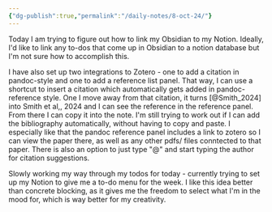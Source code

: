 ```yaml
---
{"dg-publish":true,"permalink":"/daily-notes/8-oct-24/"}
---
```


Today I am trying to figure out how to link my Obsidian to my Notion. Ideally, I'd like to link any to-dos that come up in Obsidian to a notion database but I'm not sure how to accomplish this.

I have also set up two integrations to Zotero - one to add a citation in pandoc-style and one to add a reference list panel. That way, I can use a shortcut to insert a citation which automatically gets added in pandoc-reference style. One I move away from that citation, it turns [@Smith_2024] into Smith et al,, 2024 and I can see the reference in the reference panel. From there I can copy it into the note. I'm still trying to work out if I can add the bibliography automatically, without having to copy and paste. I especially like that the pandoc reference panel includes a link to zotero so I can view the paper there, as well as any other pdfs/ files conntected to that paper. There is also an option to just type "@" and start typing the author for citation suggestions.

Slowly working my way through my todos for today - currently trying to set up my Notion to give me a to-do menu for the week. I like this idea better than concrete blocking, as it gives me the freedom to select what I'm in the mood for, which is way better for my creativity.




